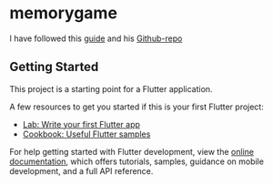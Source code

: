 # memorygame

I have followed this [guide](https://www.youtube.com/watch?v=nsxBO2sB-RQ) and his [Github-repo](https://github.com/offlineprogrammer/the_memory_match_game)

## Getting Started

This project is a starting point for a Flutter application.

A few resources to get you started if this is your first Flutter project:

- [Lab: Write your first Flutter app](https://docs.flutter.dev/get-started/codelab)
- [Cookbook: Useful Flutter samples](https://docs.flutter.dev/cookbook)

For help getting started with Flutter development, view the
[online documentation](https://docs.flutter.dev/), which offers tutorials,
samples, guidance on mobile development, and a full API reference.
